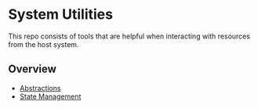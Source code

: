 # System Utilities

This repo consists of tools that are helpful when interacting with resources from the host system.

## Overview

- [Abstractions](abstractions.md)
- [State Management](state_management.md)